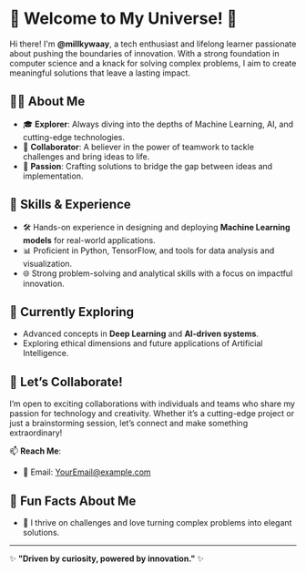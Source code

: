 # 🌌 Welcome to My Universe! 🌟  

Hi there! I'm **@millkywaay**, a tech enthusiast and lifelong learner passionate about pushing the boundaries of innovation. With a strong foundation in computer science and a knack for solving complex problems, I aim to create meaningful solutions that leave a lasting impact.  

## 🧑‍💻 About Me  
- 🎓 **Explorer**: Always diving into the depths of Machine Learning, AI, and cutting-edge technologies.  
- 💼 **Collaborator**: A believer in the power of teamwork to tackle challenges and bring ideas to life.  
- 🌟 **Passion**: Crafting solutions to bridge the gap between ideas and implementation.  

## 🚀 Skills & Experience  
- 🛠️ Hands-on experience in designing and deploying **Machine Learning models** for real-world applications.  
- 📊 Proficient in Python, TensorFlow, and tools for data analysis and visualization.  
- 🌐 Strong problem-solving and analytical skills with a focus on impactful innovation.  

## 🌱 Currently Exploring  
- Advanced concepts in **Deep Learning** and **AI-driven systems**.  
- Exploring ethical dimensions and future applications of Artificial Intelligence.  

## 💬 Let’s Collaborate!  
I’m open to exciting collaborations with individuals and teams who share my passion for technology and creativity. Whether it’s a cutting-edge project or just a brainstorming session, let’s connect and make something extraordinary!  

📫 **Reach Me**:  
- 📧 Email: [YourEmail@example.com](mailto:nkoirun10@gmail.com) 

## 🎯 Fun Facts About Me  
- 🚀 I thrive on challenges and love turning complex problems into elegant solutions.  
---  

✨ **"Driven by curiosity, powered by innovation."** ✨  

